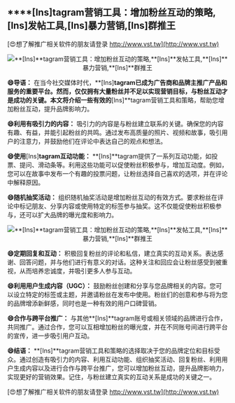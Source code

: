 ## ****[Ins]**tagram营销工具：增加粉丝互动的策略,**[Ins]**发帖工具,**[Ins]**暴力营销,**[Ins]**群推王**

[😍想了解推广相关软件的朋友请登录 http://www.vst.tw](http://www.vst.tw)

 <center><img src="https://vst.tw/MP4/tuiguang/png/7.png" alt="**[Ins]**tagram营销工具：增加粉丝互动的策略,**[Ins]**发帖工具,**[Ins]**暴力营销,**[Ins]**群推王"></center>

**😄导语：**
在当今社交媒体时代，**[Ins]**tagram已成为广告商和品牌主推广产品和服务的重要平台。然而，仅仅拥有大量粉丝并不足以实现营销目标，与粉丝互动才是成功的关键。本文将介绍一些有效的**[Ins]**tagram营销工具和策略，帮助您增加粉丝互动，提升品牌影响力。

**😄利用有吸引力的内容：**
吸引力的内容是与粉丝建立联系的关键。确保您的内容有趣、有益，并能引起粉丝的共鸣。通过发布高质量的照片、视频和故事，吸引用户的注意力，并鼓励他们在评论中表达自己的观点和想法。

**😄使用**[Ins]**tagram互动功能：**
**[Ins]**tagram提供了一系列互动功能，如投票、提问、滑动条等。利用这些功能可以促使粉丝积极参与，增加互动度。例如，您可以在故事中发布一个有趣的投票问题，让粉丝选择自己喜欢的选项，并在评论中解释原因。

**😄随机抽奖活动：**
组织随机抽奖活动是增加粉丝互动的有效方式。要求粉丝在评论中标记朋友、分享内容或使用特定的标签参与抽奖。这不仅能促使粉丝积极参与，还可以扩大品牌的曝光度和影响力。

 <center><img src="https://vst.tw/MP4/tuiguang/png/4.png" alt="**[Ins]**tagram营销工具：增加粉丝互动的策略,**[Ins]**发帖工具,**[Ins]**暴力营销,**[Ins]**群推王"></center>

**😄定期回复和互动：**
积极回复粉丝的评论和私信，建立真实的互动关系。表达感谢、回答问题，并与他们进行有意义的对话。这种关注和回应会让粉丝感受到被重视，从而培养忠诚度，并吸引更多人参与互动。

**😄利用用户生成内容（UGC）：**
鼓励粉丝创建和分享与您品牌相关的内容。您可以设立特定的标签或主题，并邀请粉丝在发布中使用。粉丝们的创意和参与将为您的品牌增添新鲜感，同时也是一种有效的用户口碑营销。

**😄合作与跨平台推广：**
与其他**[Ins]**tagram账号或相关领域的品牌进行合作，共同推广。通过合作，您可以互相增加粉丝的曝光度，并在不同账号间进行跨平台的宣传，进一步吸引用户互动。

**😄结语：**
**[Ins]**tagram营销工具和策略的选择取决于您的品牌定位和目标受众。通过创造有吸引力的内容、利用互动功能、组织抽奖活动、回复粉丝、利用用户生成内容以及进行合作与跨平台推广，您可以增加粉丝互动，提升品牌影响力，实现更好的营销效果。记住，与粉丝建立真实的互动关系是成功的关键之一。

[😍想了解推广相关软件的朋友请登录 http://www.vst.tw](http://www.vst.tw)



